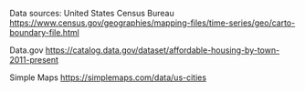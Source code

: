 Data sources:
United States Census Bureau
https://www.census.gov/geographies/mapping-files/time-series/geo/carto-boundary-file.html

Data.gov
https://catalog.data.gov/dataset/affordable-housing-by-town-2011-present

Simple Maps
https://simplemaps.com/data/us-cities